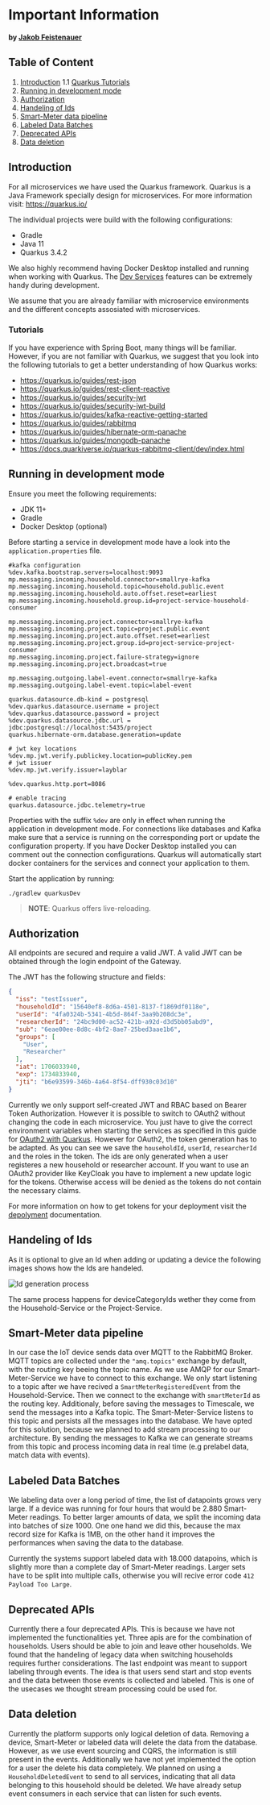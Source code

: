 # Important Information

__by [Jakob Feistenauer](https://github.com/yescob)__

## Table of Content

1. [Introduction](#introduction)
  1.1 [Quarkus Tutorials](#tutorials)
2. [Running in development mode](#running-in-development-mode)
3. [Authorization](#authorization)
4. [Handeling of Ids](#handeling-of-ids)
5. [Smart-Meter data pipeline](#smart-meter-data-pipeline)
6. [Labeled Data Batches](#labeled-data-batches)
7. [Deprecated APIs](#deprecated-apis)
8. [Data deletion](#data-deletion)

## Introduction

For all microservices we have used the Quarkus framework. Quarkus is a Java Framework specially design for microservices.
For more information visit: <https://quarkus.io/>

The individual projects were build with the following configurations:

- Gradle
- Java 11
- Quarkus 3.4.2

We also highly recommend having Docker Desktop installed and running when working with Quarkus. The [Dev Services](https://quarkus.io/guides/dev-services) features can be extremely handy during development.

We assume that you are already familiar with microservice environments and the different concepts assosiated with microservices.

### Tutorials

If you have experience with Spring Boot, many things will be familiar. However, if you are not familiar with Quarkus, we suggest that you look into the following tutorials to get a better understanding of how Quarkus works:

- <https://quarkus.io/guides/rest-json>
- <https://quarkus.io/guides/rest-client-reactive>
- <https://quarkus.io/guides/security-jwt>
- <https://quarkus.io/guides/security-jwt-build>
- <https://quarkus.io/guides/kafka-reactive-getting-started>
- <https://quarkus.io/guides/rabbitmq>
- <https://quarkus.io/guides/hibernate-orm-panache>
- <https://quarkus.io/guides/mongodb-panache>
- <https://docs.quarkiverse.io/quarkus-rabbitmq-client/dev/index.html>

## Running in development mode

Ensure you meet the following requirements:

- JDK 11+
- Gradle
- Docker Desktop (optional)

Before starting a service in development mode have a look into the `application.properties` file.

```properties
#kafka configuration
%dev.kafka.bootstrap.servers=localhost:9093
mp.messaging.incoming.household.connector=smallrye-kafka
mp.messaging.incoming.household.topic=household.public.event
mp.messaging.incoming.household.auto.offset.reset=earliest
mp.messaging.incoming.household.group.id=project-service-household-consumer

mp.messaging.incoming.project.connector=smallrye-kafka
mp.messaging.incoming.project.topic=project.public.event
mp.messaging.incoming.project.auto.offset.reset=earliest
mp.messaging.incoming.project.group.id=project-service-project-consumer
mp.messaging.incoming.project.failure-strategy=ignore
mp.messaging.incoming.project.broadcast=true

mp.messaging.outgoing.label-event.connector=smallrye-kafka
mp.messaging.outgoing.label-event.topic=label-event

quarkus.datasource.db-kind = postgresql
%dev.quarkus.datasource.username = project
%dev.quarkus.datasource.password = project
%dev.quarkus.datasource.jdbc.url = jdbc:postgresql://localhost:5435/project
quarkus.hibernate-orm.database.generation=update

# jwt key locations
%dev.mp.jwt.verify.publickey.location=publicKey.pem
# jwt issuer
%dev.mp.jwt.verify.issuer=layblar

%dev.quarkus.http.port=8086

# enable tracing
quarkus.datasource.jdbc.telemetry=true
```

Properties with the suffix `%dev` are only in effect when running the application in development mode. For connections like databases and Kafka make sure that a service is running on the corresponding port or update the configuration property. If you have Docker Desktop installed you can comment out the connection configurations. Quarkus will automatically start docker containers for the services and connect your application to them.

Start the application by running:

```console
./gradlew quarkusDev
```

> __NOTE__: Quarkus offers live-reloading.

## Authorization

All endpoints are secured and require a valid JWT. A valid JWT can be obtained through the login endpoint of the Gateway.

The JWT has the following structure and fields:

```json
{
  "iss": "testIssuer",
  "householdId": "15640ef8-8d6a-4501-8137-f1869df0118e",
  "userId": "4fa0324b-5341-4b5d-864f-3aa9b208dc3e",
  "researcherId": "24bc9d00-ac52-421b-a92d-d3d5bb05abd9",
  "sub": "6eae00ee-8d8c-4bf2-8ae7-25bed3aae1b6",
  "groups": [
    "User",
    "Researcher"
  ],
  "iat": 1706033940,
  "exp": 1734833940,
  "jti": "b6e93599-346b-4a64-8f54-dff930c03d10"
}
```

Currently we only support self-created JWT and RBAC based on Bearer Token Authorization. However it is possible to switch to OAuth2 without changing the code in each microservice. You just have to give the correct environment variables when starting the services as specified in this guide for [OAuth2 with Quarkus](https://quarkus.io/guides/security-oauth2).
However for OAuth2, the token generation has to be adapted. As you can see we save the `householdId`, `userId`, `researcherId` and the roles in the token. The ids are only generated when a user registeres a new household or researcher account. If you want to use an OAuth2 provider like KeyCloak you have to implement a new update logic for the tokens. Otherwise access will be denied as the tokens do not contain the necessary claims.

For more information on how to get tokens for your deployment visit the [depolyment](./deployment.html) documentation.

## Handeling of Ids

As it is optional to give an Id when adding or updating a device the following images shows how the Ids are handeled.

![Id generation process](./img/idprocess.svg)

The same process happens for deviceCategoryIds wether they come from the Household-Service or the Project-Service.

## Smart-Meter data pipeline

In our case the IoT device sends data over MQTT to the RabbitMQ Broker. MQTT topics are collected under the `"amq.topics"` exchange by default, with the routing key beeing the topic name. As we use AMQP for our Smart-Meter-Service we have to connect to this exchange. We only start listening to a topic after we have recived a `SmartMeterRegisteredEvent` from the Household-Service. Then we connect to the exchange with `smartMeterId` as the routing key.
Additionaly, before saving the messages to Timescale, we send the messages into a Kafka topic. The Smart-Meter-Service listens to this topic and persists all the messages into the database.
We have opted for this solution, because we planned to add stream processing to our architecture. By sending the messages to Kafka we can generate streams from this topic and process incoming data in real time (e.g prelabel data, match data with events).

## Labeled Data Batches

We labeling data over a long period of time, the list of datapoints grows very large. If a device was running for four hours that would be 2.880 Smart-Meter readings. To better larger amounts of data, we split the incoming data into batches of size 1000. One one hand we did this, because the max record size for Kafka is 1MB, on the other hand it improves the performances when saving the data to the database.

Currently the systems support labeled data with 18.000 datapoins, which is slightly more than a complete day of Smart-Meter readings.
Larger sets have to be split into multiple calls, otherwise you will recive error  code `412 Payload Too Large`.

## Deprecated APIs

Currently there a four deprecated APIs. This is because we have not implemented the functionalities yet.
Three apis are for the combination of households. Users should be able to join and leave other households. We found that the handeling of legacy data when switching households requires further considerations.
The last endpoint was meant to support labeling through events. The idea is that users send start and stop events and the data between those events is collected and labeled. This is one of the usecases we thought stream processing could be used for.

## Data deletion

Currently the platform supports only logical deletion of data. Removing a device, Smart-Meter or labeled data will delete the data from the database. However, as we use event sourcing and CQRS, the information is still present in the events.
Additionally we have not yet implemented the option for a user the delete his data completely. We planned on using a `HouseholdDeletedEvent` to send to all services, indicating that all data belonging to this household should be deleted. We have already setup event consumers in each service that can listen for such events.
